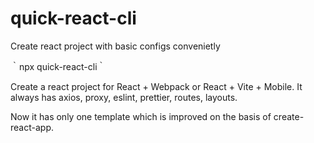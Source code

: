 
# quick-react-cli
Create react project with basic configs convenietly


｀npx quick-react-cli｀

Create a react project for React + Webpack or React + Vite + Mobile.
It always has axios, proxy, eslint, prettier, routes, layouts.

Now it has only one template which is improved on the basis of create-react-app.
